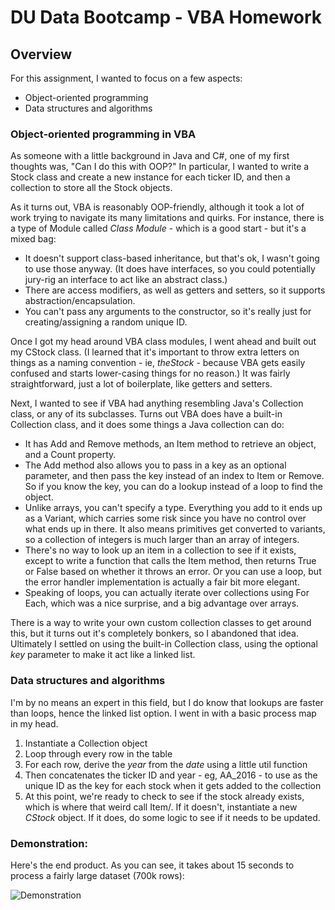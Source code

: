 # DU Data Bootcamp - VBA Homework

## Overview

For this assignment, I wanted to focus on a few aspects:

- Object-oriented programming
- Data structures and algorithms

### Object-oriented programming in VBA

As someone with a little background in Java and C#, one of my first thoughts was, "Can I do this with OOP?" In particular, I wanted to write a Stock class and create a new instance for each ticker ID, and then a collection to store all the Stock objects.

As it turns out, VBA is reasonably OOP-friendly, although it took a lot of work trying to navigate its many limitations and quirks. For instance, there is a type of Module called *Class Module* - which is a good start - but it's a mixed bag:

- It doesn't support class-based inheritance, but that's ok, I wasn't going to use those anyway. (It does have interfaces, so you could potentially jury-rig an interface to act like an abstract class.)
- There are access modifiers, as well as getters and setters, so it supports abstraction/encapsulation.
- You can't pass any arguments to the constructor, so it's really just for creating/assigning a random unique ID.

Once I got my head around VBA class modules, I went ahead and built out my CStock class. (I learned that it's important to throw extra letters on things as a naming convention - ie, *theStock* - because VBA gets easily confused and starts lower-casing things for no reason.) It was fairly straightforward, just a lot of boilerplate, like getters and setters.

Next, I wanted to see if VBA had anything resembling Java's Collection class, or any of its subclasses. Turns out VBA does have a built-in Collection class, and it does some things a Java collection can do:

- It has Add and Remove methods, an Item method to retrieve an object, and a Count property.
- The Add method also allows you to pass in a key as an optional parameter, and then pass the key instead of an index to Item or Remove. So if you know the key, you can do a lookup instead of a loop to find the object.
- Unlike arrays, you can't specify a type. Everything you add to it ends up as a Variant, which carries some risk since you have no control over what ends up in there. It also means primitives get converted to variants, so a collection of integers is much larger than an array of integers.
- There's no way to look up an item in a collection to see if it exists, except to write a function that calls the Item method, then returns True or False based on whether it throws an error. Or you can use a loop, but the error handler implementation is actually a fair bit more elegant.
- Speaking of loops, you can actually iterate over collections using For Each, which was a nice surprise, and a big advantage over arrays.

There is a way to write your own custom collection classes to get around this, but it turns out it's completely bonkers, so I abandoned that idea. Ultimately I settled on using the built-in Collection class, using the optional *key* parameter to make it act like a linked list.

### Data structures and algorithms

I'm by no means an expert in this field, but I do know that lookups are faster than loops, hence the linked list option. I went in with a basic process map in my head.

1. Instantiate a Collection object
2. Loop through every row in the table
3. For each row, derive the *year* from the *date* using a little util function 
4. Then concatenates the ticker ID and year - eg, AA_2016 - to use as the unique ID as the key for each stock when it gets added to the collection
5. At this point, we're ready to check to see if the stock already exists, which is where that weird call Item/. If it doesn't, instantiate a new *CStock* object. If it does, do some logic to see if it needs to be updated.

### Demonstration:

Here's the end product. As you can see, it takes about 15 seconds to process a fairly large dataset (700k rows):

![Demonstration](images/vba-stock-demo-syates.gif)